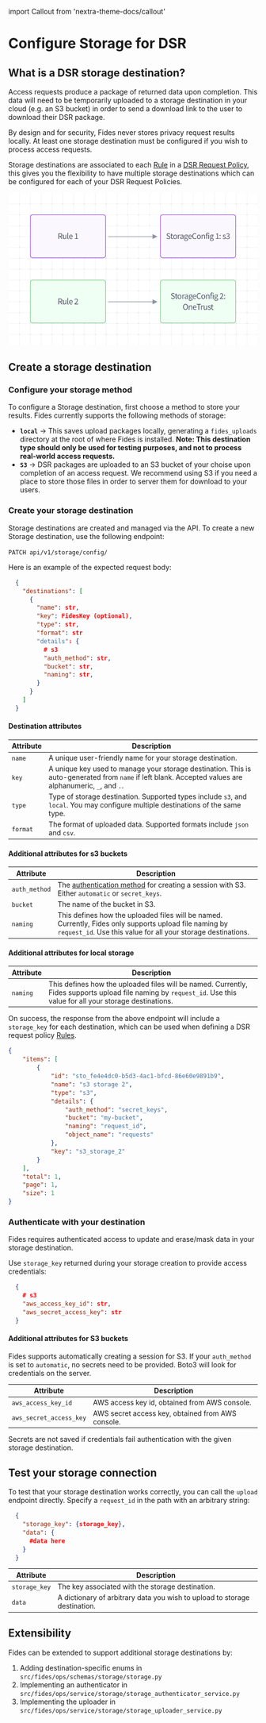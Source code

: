 import Callout from 'nextra-theme-docs/callout'

# Configure Storage for DSR

## What is a DSR storage destination?
Access requests produce a package of returned data upon completion. This data will need to be temporarily uploaded to a storage destination in your cloud (e.g. an S3 bucket) in order to send a download link to the user to download their DSR package.

<Callout>By design and for security, Fides never stores privacy request results locally. At least one storage destination must be configured if you wish to process access requests.</Callout>

Storage destinations are associated to each [Rule](../dsr_quickstart/dsr_support/execution_policies#add-a-rule) in a [DSR Request Policy](../dsr_quickstart/dsr_support/execution_policies), this gives you the flexibility to have multiple storage destinations which can be configured for each of your DSR Request Policies.

![Storage Destinations](../../../public/assets/img/resources/storage_destinations.png "Storage Destinations")

## Create a storage destination
### Configure your storage method
To configure a Storage destination, first choose a method to store your results. Fides currently supports the following methods of storage:

- **`local`** -> This saves upload packages locally, generating a `fides_uploads` directory at the root of where Fides is installed. **Note: This destination type should only be used for testing purposes, and not to process real-world access requests.** 
- **`S3`** -> DSR packages are uploaded to an S3 bucket of your choise upon completion of an access request. We recommend using S3 if you need a place to store those files in order to server them for download to your users.


### Create your storage destination
Storage destinations are created and managed via the API. To create a new Storage destination, use the following endpoint:

`PATCH api/v1/storage/config/`

Here is an example of the expected request body:

````json filename="Example Request: DSR Destination Configuration" 
  {
    "destinations": [
      {
        "name": str,
        "key": FidesKey (optional),
        "type": str,
        "format": str
        "details": {
          # s3
          "auth_method": str,
          "bucket": str,
          "naming": str,
        }
      }
    ]
  }

````

#### Destination attributes
| Attribute | Description |
|---|---|
| `name` | A unique user-friendly name for your storage destination. |
| `key` | A unique key used to manage your storage destination. This is auto-generated from `name` if left blank. Accepted values are alphanumeric, `_`, and `.`. |
| `type` | Type of storage destination. Supported types include `s3`, and `local`. You may configure multiple destinations of the same type. |
| `format` | The format of uploaded data. Supported formats include `json` and `csv`. |

#### Additional attributes for s3 buckets
| Attribute | Description |
|---|---|
| `auth_method` | The [authentication method](#authenticate-with-your-destination) for creating a session with S3. Either `automatic` or `secret_keys`. |
| `bucket` | The name of the bucket in S3. |
| `naming` | This defines how the uploaded files will be named. Currently, Fides only supports upload file naming by `request_id`. Use this value for all your storage destinations. |

#### Additional attributes for local storage
| Attribute | Description |
|---|---|
| `naming` | This defines how the uploaded files will be named. Currently, Fides supports upload file naming by `request_id`. Use this value for all your storage destinations. |

On success, the response from the above endpoint will include a `storage_key` for each destination, which can be used when defining a DSR request policy [Rules](../dsr_quickstart/dsr_support/execution_policies#add-a-rule).

````json filename="**Example Response:** DSR Destination Configuration" 
{
    "items": [
        {
            "id": "sto_fe4e4dc0-b5d3-4ac1-bfcd-86e60e9891b9",
            "name": "s3 storage 2",
            "type": "s3",
            "details": {
                "auth_method": "secret_keys",
                "bucket": "my-bucket",
                "naming": "request_id",
                "object_name": "requests"
            },
            "key": "s3_storage_2"
        }
    ],
    "total": 1,
    "page": 1,
    "size": 1
}
```` 


### Authenticate with your destination
Fides requires authenticated access to update and erase/mask data in your storage destination. 

Use `storage_key` returned during your storage creation to provide access credentials:

```json filename="PUT {host}/api/v1/storage/config/{storage_key}/secret"
  {
    # s3
    "aws_access_key_id": str,
    "aws_secret_access_key": str
  }

```

#### Additional attributes for S3 buckets
<Callout> Fides supports automatically creating a session for S3. If your `auth_method` is set to `automatic`, no secrets need to be provided. Boto3 will look for credentials on the server.</Callout>

| Attribute | Description |
|---|---|
| `aws_access_key_id` | AWS access key id, obtained from AWS console. |
| `aws_secret_access_key` | AWS secret access key, obtained from AWS console. |

Secrets are not saved if credentials fail authentication with the given storage destination.

## Test your storage connection

To test that your storage destination works correctly, you can call the `upload` endpoint directly. Specify a `request_id` in the path with an arbitrary string:

````json filename="PUT {host}/api/v1/storage/{request_id}"
  {
    "storage_key": {storage_key},
    "data": {
      #data here
    }
  }

````

| Attribute | Description |
|---|---|
| `storage_key` | The key associated with the storage destination. |
| `data` | A dictionary of arbitrary data you wish to upload to storage destination. |


## Extensibility
Fides can be extended to support additional storage destinations by:

1. Adding destination-specific enums in `src/fides/ops/schemas/storage/storage.py`
2. Implementing an authenticator in `src/fides/ops/service/storage/storage_authenticator_service.py`
3. Implementing the uploader in `src/fides/ops/service/storage/storage_uploader_service.py`
